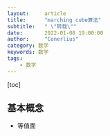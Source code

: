 ```yaml
---
layout:     article
title:      "marching cube算法"
subtitle:   " \"转载\""
date:       2022-01-08 19:00:00
author:     "Conerlius"
category: 数学
keywords: 数学
tags:
    - 数学
---
```


[toc]

## 基本概念

- 等值面
